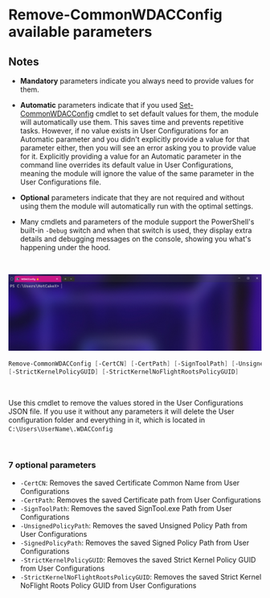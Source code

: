# Remove-CommonWDACConfig available parameters

## Notes

* **Mandatory** parameters indicate you always need to provide values for them.

* **Automatic** parameters indicate that if you used [Set-CommonWDACConfig](https://github.com/HotCakeX/Harden-Windows-Security/wiki/Set-CommonWDACConfig) cmdlet to set default values for them, the module will automatically use them. This saves time and prevents repetitive tasks. However, if no value exists in User Configurations for an Automatic parameter and you didn't explicitly provide a value for that parameter either, then you will see an error asking you to provide value for it. Explicitly providing a value for an Automatic parameter in the command line overrides its default value in User Configurations, meaning the module will ignore the value of the same parameter in the User Configurations file.

* **Optional** parameters indicate that they are not required and without using them the module will automatically run with the optimal settings.

* Many cmdlets and parameters of the module support the PowerShell's built-in `-Debug` switch and when that switch is used, they display extra details and debugging messages on the console, showing you what's happening under the hood.

<br>

![image](https://raw.githubusercontent.com/HotCakeX/.github/main/Pictures/Wiki%20APNGs/Remove-CommonWDACConfig/Remove-CommonWDACConfig.apng)

```powershell
Remove-CommonWDACConfig [-CertCN] [-CertPath] [-SignToolPath] [-UnsignedPolicyPath] [-SignedPolicyPath]
[-StrictKernelPolicyGUID] [-StrictKernelNoFlightRootsPolicyGUID]
```

<br>

Use this cmdlet to remove the values stored in the User Configurations JSON file. If you use it without any parameters it will delete the User configuration folder and everything in it, which is located in `C:\Users\UserName\.WDACConfig`

<br>

### 7 optional parameters

* `-CertCN`: Removes the saved Certificate Common Name from User Configurations
* `-CertPath`: Removes the saved Certificate path from User Configurations
* `-SignToolPath`: Removes the saved SignTool.exe Path from User Configurations
* `-UnsignedPolicyPath`: Removes the saved Unsigned Policy Path from User Configurations
* `-SignedPolicyPath`: Removes the saved Signed Policy Path from User Configurations
* `-StrictKernelPolicyGUID`: Removes the saved Strict Kernel Policy GUID from User Configurations
* `-StrictKernelNoFlightRootsPolicyGUID`: Removes the saved Strict Kernel NoFlight Roots Policy GUID from User Configurations

<br>
